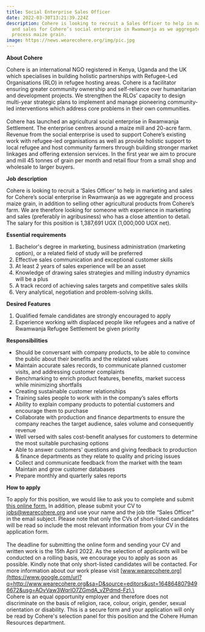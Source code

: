 ```yaml
---
title: Social Enterprise Sales Officer
date: 2022-03-30T13:21:39.224Z
description: Cohere is looking to recruit a Sales Officer to help in marketing
  and sales for Cohere’s social enterprise in Rwamwanja as we aggregate and
  process maize grain.
image: https://news.wearecohere.org/img/pic.jpg
---
```

**About Cohere**

Cohere is an international NGO registered in Kenya, Uganda and the UK which specialises in building holistic partnerships with Refugee-Led Organisations (RLO) in refugee hosting areas. Cohere is a facilitator ensuring greater community ownership and self-reliance over humanitarian and development projects. We strengthen the RLOs’ capacity to design multi-year strategic plans to implement and manage pioneering community-led interventions which address core problems in their own communities.\
\
Cohere has launched an agricultural social enterprise in Rwamwanja Settlement. The enterprise centres around a maize mill and 20-acre farm. Revenue from the social enterprise is used to support Cohere’s existing work with refugee-led organisations as well as provide holistic support to local refugee and host community farmers through building stronger market linkages and offering extension services. In the first year we aim to procure and mill 45 tonnes of grain per month and retail flour from a small shop and wholesale to larger buyers.

**Job description**

Cohere is looking to recruit a ‘Sales Officer’ to help in marketing and sales for Cohere’s social enterprise in Rwamwanja as we aggregate and process maize grain, in addition to selling other agricultural products from Cohere’s farm. We are therefore looking for someone with experience in marketing and sales (preferably in agribusiness) who has a close attention to detail. The salary for this position is 1,387,691 UGX (1,000,000 UGX net).

**Essential requirements**

1. Bachelor's degree in marketing, business administration (marketing option), or a related field of study will be preferred
2. Effective sales communication and exceptional customer skills
3. At least 2 years of sales experience will be an asset
4. Knowledge of drawing sales strategies and milling industry dynamics will be a plus
5. A track record of achieving sales targets and competitive sales skills
6. Very analytical, negotiation and problem-solving skills.

**Desired Features**

1. Qualified female candidates are strongly encouraged to apply
2. Experience working with displaced people like refugees and a native of Rwamwanja Refugee Settlement be given priority

**Responsibilities**

* Should be conversant with company products, to be able to convince the public about their benefits and the related values
* Maintain accurate sales records, to communicate planned customer visits, and addressing customer complaints
* Benchmarking to enrich product features, benefits, market success while minimizing shortfalls
* Creating sustainable customer relationships
* Training sales people to work with in the company’s sales efforts
* Ability to explain company products to potential customers and encourage them to purchase
* Collaborate with production and finance departments to ensure the company reaches the target audience, sales volume and consequently revenue
* Well versed with sales cost-benefit analyses for customers to determine the most suitable purchasing options
* Able to answer customers' questions and giving feedback to production & finance departments as they relate to quality and pricing issues
* Collect and communicate feedback from the market with the team\
  Maintain and grow customer databases
* Prepare monthly and quarterly sales reports

**How to apply**

To apply for this position, we would like to ask you to complete and submit [this online form.](https://docs.google.com/forms/d/1ZTi2W6YPVhLdlww_Tgzn5LfbjAb_P37h4rVBTb984dc/viewform?ts=6242f961&edit_requested=true) In addition, please submit your CV to [jobs@wearecohere.org](mailto:jobs@xavierproject.org) and use your name and the job title “Sales Officer” in the email subject. Please note that only the CVs of short-listed candidates will be read so include the most relevant information from your CV in the application form.\
\
The deadline for submitting the online form and sending your CV and written work is the 15th April 2022. As the selection of applicants will be conducted on a rolling basis, we encourage you to apply as soon as possible. Kindly note that only short-listed candidates will be contacted. For more information about our work please visit [www.wearecohere.org](https://www.google.com/url?q=http://www.wearecohere.org&sa=D&source=editors&ust=1648648079496672&usg=AOvVaw3WqrIO7ZGmdA_vZPdmd-Fz).\
\
Cohere is an equal opportunity employer and therefore does not discriminate on the basis of religion, race, colour, origin, gender, sexual orientation or disability. This is a secure form and your application will only be read by Cohere's selection panel for this position and the Cohere Human Resources department.